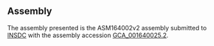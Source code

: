 

Assembly
--------

The assembly presented is the ASM164002v2 assembly submitted to
[INSDC](http://www.insdc.org) with the assembly accession
[GCA\_001640025.2](http://www.ebi.ac.uk/ena/data/view/GCA_001640025.2).
